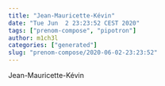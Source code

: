 ```yaml
---
title: "Jean-Mauricette-Kévin"
date: "Tue Jun  2 23:23:52 CEST 2020"
tags: ["prenom-compose", "pipotron"]
author: m1ch3l
categories: ["generated"]
slug: "prenom-compose/2020-06-02-23:23:52"
---
```


Jean-Mauricette-Kévin

